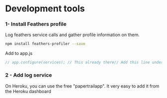 # Development  tools

### 1- Install Feathers profile

Log feathers service calls and gather profile information on them. 

```bash
npm install feathers-profiler --save
```

Add to app.js

```javascript
// app.configure(services); // This already there// Add this line under the servicesapp.configure(profiler({ stats: 'detail' }));
```

### 2 - Add log service

On Heroku, you can use the free "papertrailapp". It very easy to add it from the Heroku dashboard  


